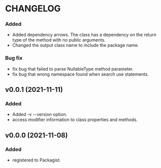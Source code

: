 # CHANGELOG

### Added

 * Added dependency arrows. The class has a dependency on the return type of the method with no public arguments.
 * Changed the output class name to include the package name.

### Bug fix
 * fix bug that failed to parse NullableType method parameter.
 * fix bug that wrong namespace found when search use statements.

## v0.0.1 (2021-11-11)

### Added

 * Added -v --version option.
 * access modifier information to class properties and methods.

## v0.0.0 (2021-11-08)

### Added

 * registered to Packagist.

